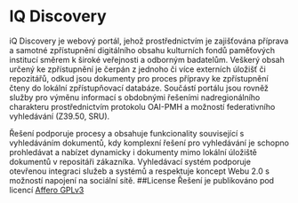 # IQ Discovery
iQ Discovery je webový portál, jehož prostřednictvím je zajišťována příprava a samotné zpřístupnění digitálního obsahu kulturních fondů paměťových institucí směrem k široké veřejnosti a odborným badatelům. Veškerý obsah určený ke zpřístupnění je čerpán z jednoho či více externích úložišť či repozitářů, odkud jsou dokumenty pro proces přípravy ke zpřístupnění čteny do lokální zpřístupňovací databáze. Součástí portálu jsou rovněž služby pro výměnu informací s obdobnými řešeními nadregionálního charakteru prostřednictvím protokolu OAI-PMH a možností federativního vyhledávání (Z39.50, SRU).

Řešení podporuje procesy a obsahuje funkcionality související s vyhledáváním dokumentů, kdy komplexní řešení pro vyhledávání je schopno prohledávat a nabízet dynamicky i dokumenty mimo lokální úložiště dokumentů v repositáři zákazníka. Vyhledávací systém podporuje otevřenou integraci služeb a systémů a respektuje koncept Webu 2.0 s možností napojení na sociální sítě.
##License
Řešení je publikováno pod licencí [Affero GPLv3](http://www.gnu.org/licenses/agpl-3.0.html)
